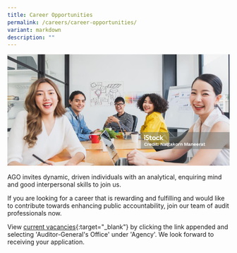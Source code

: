 ```yaml
---
title: Career Opportunities
permalink: /careers/career-opportunities/
variant: markdown
description: ""
---
```

![](/images/banner_why_join_us.png)

AGO invites dynamic, driven individuals with an analytical, enquiring mind and good interpersonal skills to join us.

If you are looking for a career that is rewarding and fulfilling and would like to contribute towards enhancing public accountability, join our team of audit professionals now.

View [current vacancies](https://www.careers.hrp.gov.sg/sap/bc/ui5_ui5/sap/ZGERCFA004/index.html){:target="_blank"} by clicking the link appended and selecting 'Auditor-General's Office' under 'Agency'. We look forward to receiving your application.